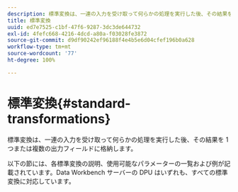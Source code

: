 ```yaml
---
description: 標準変換は、一連の入力を受け取って何らかの処理を実行した後、その結果を 1 つまたは複数の出力フィールドに格納します。
title: 標準変換
uuid: ed7e7525-c1bf-47f6-9287-3dc3de644732
exl-id: 4fefc668-4216-4dcd-a80a-f03028fe3872
source-git-commit: d9df90242ef96188f4e4b5e6d04cfef196b0a628
workflow-type: tm+mt
source-wordcount: '77'
ht-degree: 100%

---
```


# 標準変換{#standard-transformations}

標準変換は、一連の入力を受け取って何らかの処理を実行した後、その結果を 1 つまたは複数の出力フィールドに格納します。

以下の節には、各標準変換の説明、使用可能なパラメーターの一覧および例が記載されています。Data Workbench サーバーの DPU はいずれも、すべての標準変換に対応しています。

